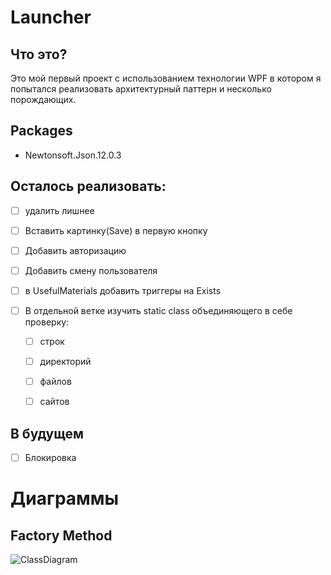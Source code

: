 # Launcher

## Что это?

Это мой первый проект с использованием технологии WPF в котором я попытался реализовать архитектурный паттерн и несколько порождающих. 

## Packages

- Newtonsoft.Json.12.0.3

## Осталось реализовать:

- [ ] удалить лишнее
- [ ] Вставить картинку(Save) в первую кнопку 
- [ ] Добавить авторизацию
- [ ] Добавить смену пользователя
- [ ] в UsefulMaterials добавить триггеры на Exists
- [ ] В отдельной ветке изучить static class объединяющего в себе проверку:

  - [ ] строк

  - [ ] директорий

  - [ ] файлов

  - [ ] сайтов

## В будущем

- [ ] Блокировка

  

# Диаграммы

## Factory Method

<img src="https://i.imgur.com/c5HJ5am.png" alt="ClassDiagram"  />
